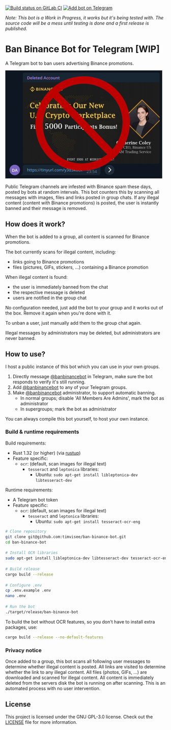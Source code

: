[![Build status on GitLab CI][gitlab-ci-master-badge]][gitlab-ci-link]
[![Add bot on Telegram][telegram-badge]][telegram-link]

[gitlab-ci-link]: https://gitlab.com/timvisee/ban-binance-bot/pipelines
[gitlab-ci-master-badge]: https://gitlab.com/timvisee/ban-binance-bot/badges/master/pipeline.svg
[telegram-badge]: https://img.shields.io/badge/Telegram-@banbinancebot-blue.svg

_Note: This bot is a Work in Progress, it works but it's being tested with. The
source code will be a mess until testing is done and a first release is
published._

# Ban Binance Bot for Telegram [WIP]
A Telegram bot to ban users advertising Binance promotions.

![Binance spam screenshot](./res/binance-spam-screenshot-stop.png)

Public Telegram channels are infested with Binance spam these days, posted by
bots at random intervals. This bot counters this by scanning all messages with
images, files and links posted in group chats. If any illegal content (content
with Binance promotions) is posted, the user is instantly banned and their
message is removed.

## How does it work?
When the bot is added to a group, all content is scanned for Binance promotions.

The bot currently scans for illegal content, including:
- links going to Binance promotions
- files (pictures, GIFs, stickers, ...) containing a Binance promotion

When illegal content is found:
- the user is immediately banned from the chat
- the respective message is deleted
- users are notified in the group chat

No configuration needed, just add the bot to your group and it works out of the
box. Remove it again when you're done with it.

To unban a user, just manually add them to the group chat again.

Illegal messages by administrators may be deleted, but administrators are never banned.

## How to use?
I host a public instance of this bot which you can use in your own groups.

1.  Directly message [@banbinancebot][telegram-link] in Telegram,
    make sure the bot responds to verify it's still running.
2.  Add [@banbinancebot][telegram-link] to any of your Telegram
    groups.
3.  Make [@banbinancebot][telegram-link] administrator, to support
    automatic banning.
    - In normal groups; disable 'All Members Are Admins', mark the bot as administrator
    - In supergroups; mark the bot as administrator

You can always compile this bot yourself, to host your own instance.

### Build & runtime requirements
Build requirements:
- Rust 1.32 (or higher) (via [rustup](https://rustup.rs))
- Feature specific:
  - `ocr`: (default, scan images for illegal text)
    - `tesseract` and `leptonica` libraries:
      - Ubuntu: `sudo apt-get install libleptonica-dev libtesseract-dev`

Runtime requirements:
- A Telegram bot token
- Feature specific:
  - `ocr`: (default, scan images for illegal text)
    - `tesseract` and `leptonica` libraries:
      - Ubuntu: `sudo apt-get install tesseract-ocr-eng`

```bash
# Clone repository
git clone git@github.com:timvisee/ban-binance-bot.git
cd ban-binance-bot

# Install OCR libraries
sudo apt-get install libleptonica-dev libtesseract-dev tesseract-ocr-eng

# Build release
cargo build --release

# Configure .env
cp .env.example .env
nano .env

# Run the bot
./target/release/ban-binance-bot
```

To build the bot without OCR features, so you don't have to install extra
packages, use:

```bash
cargo build --release --no-default-features
```

### Privacy notice
Once added to a group, this bot scans all following user messages to determine
whether illegal content is posted. All links are visited to determine whether
the link to any illegal content. All files (photos, GIFs, ...) are downloaded
and scanned for illegal content. All content is immediately deleted from the
servers disk the bot is running on after scanning. This is an automated process
with no user intervention.

## License
This project is licensed under the GNU GPL-3.0 license.
Check out the [LICENSE](LICENSE) file for more information.

[telegram-link]: https://t.me/banbinancebot
